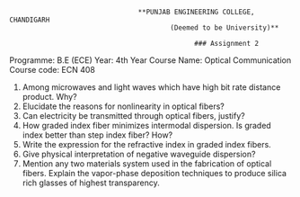 
                                    **PUNJAB ENGINEERING COLLEGE, CHANDIGARH
                                            (Deemed to be University)**

                                                  ### Assignment 2
 
Programme: B.E (ECE)                                                                  Year: 4th Year
Course Name: Optical Communication                                                  Course code: ECN 408


1. Among microwaves and light waves which have high bit rate distance product. Why?
2.   Elucidate the reasons for nonlinearity in optical fibers?
3.   Can electricity be transmitted through optical fibers, justify?
4.   How graded index fiber minimizes intermodal dispersion. Is graded index better than step index fiber? How?
5.   Write the expression for the refractive index in graded index fibers.
6.   Give physical interpretation of negative waveguide dispersion?
7.   Mention any two materials system used in the fabrication of optical fibers. Explain the vapor-phase deposition techniques to produce silica rich glasses of highest transparency.
